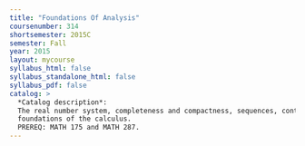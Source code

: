 ```yaml
---
title: "Foundations Of Analysis"
coursenumber: 314
shortsemester: 2015C
semester: Fall
year: 2015
layout: mycourse
syllabus_html: false
syllabus_standalone_html: false
syllabus_pdf: false
catalog: >
  *Catalog description*:
  The real number system, completeness and compactness, sequences, continuity,
  foundations of the calculus.
  PREREQ: MATH 175 and MATH 287.
---
```

